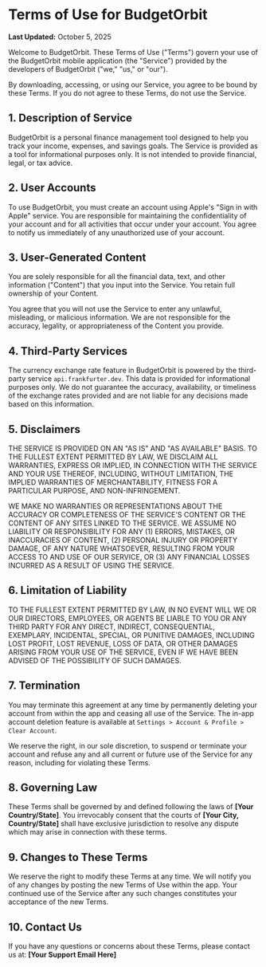 # Terms of Use for BudgetOrbit

**Last Updated:** October 5, 2025

Welcome to BudgetOrbit. These Terms of Use ("Terms") govern your use of the BudgetOrbit mobile application (the "Service") provided by the developers of BudgetOrbit ("we," "us," or "our").

By downloading, accessing, or using our Service, you agree to be bound by these Terms. If you do not agree to these Terms, do not use the Service.

## 1. Description of Service

BudgetOrbit is a personal finance management tool designed to help you track your income, expenses, and savings goals. The Service is provided as a tool for informational purposes only. It is not intended to provide financial, legal, or tax advice.

## 2. User Accounts

To use BudgetOrbit, you must create an account using Apple's "Sign in with Apple" service. You are responsible for maintaining the confidentiality of your account and for all activities that occur under your account. You agree to notify us immediately of any unauthorized use of your account.

## 3. User-Generated Content

You are solely responsible for all the financial data, text, and other information ("Content") that you input into the Service. You retain full ownership of your Content.

You agree that you will not use the Service to enter any unlawful, misleading, or malicious information. We are not responsible for the accuracy, legality, or appropriateness of the Content you provide.

## 4. Third-Party Services

The currency exchange rate feature in BudgetOrbit is powered by the third-party service `api.frankfurter.dev`. This data is provided for informational purposes only. We do not guarantee the accuracy, availability, or timeliness of the exchange rates provided and are not liable for any decisions made based on this information.

## 5. Disclaimers

THE SERVICE IS PROVIDED ON AN "AS IS" AND "AS AVAILABLE" BASIS. TO THE FULLEST EXTENT PERMITTED BY LAW, WE DISCLAIM ALL WARRANTIES, EXPRESS OR IMPLIED, IN CONNECTION WITH THE SERVICE AND YOUR USE THEREOF, INCLUDING, WITHOUT LIMITATION, THE IMPLIED WARRANTIES OF MERCHANTABILITY, FITNESS FOR A PARTICULAR PURPOSE, AND NON-INFRINGEMENT.

WE MAKE NO WARRANTIES OR REPRESENTATIONS ABOUT THE ACCURACY OR COMPLETENESS OF THE SERVICE'S CONTENT OR THE CONTENT OF ANY SITES LINKED TO THE SERVICE. WE ASSUME NO LIABILITY OR RESPONSIBILITY FOR ANY (1) ERRORS, MISTAKES, OR INACCURACIES OF CONTENT, (2) PERSONAL INJURY OR PROPERTY DAMAGE, OF ANY NATURE WHATSOEVER, RESULTING FROM YOUR ACCESS TO AND USE OF OUR SERVICE, OR (3) ANY FINANCIAL LOSSES INCURRED AS A RESULT OF USING THE SERVICE.

## 6. Limitation of Liability

TO THE FULLEST EXTENT PERMITTED BY LAW, IN NO EVENT WILL WE OR OUR DIRECTORS, EMPLOYEES, OR AGENTS BE LIABLE TO YOU OR ANY THIRD PARTY FOR ANY DIRECT, INDIRECT, CONSEQUENTIAL, EXEMPLARY, INCIDENTAL, SPECIAL, OR PUNITIVE DAMAGES, INCLUDING LOST PROFIT, LOST REVENUE, LOSS OF DATA, OR OTHER DAMAGES ARISING FROM YOUR USE OF THE SERVICE, EVEN IF WE HAVE BEEN ADVISED OF THE POSSIBILITY OF SUCH DAMAGES.

## 7. Termination

You may terminate this agreement at any time by permanently deleting your account from within the app and ceasing all use of the Service. The in-app account deletion feature is available at `Settings > Account & Profile > Clear Account`.

We reserve the right, in our sole discretion, to suspend or terminate your account and refuse any and all current or future use of the Service for any reason, including for violating these Terms.

## 8. Governing Law

These Terms shall be governed by and defined following the laws of **[Your Country/State]**. You irrevocably consent that the courts of **[Your City, Country/State]** shall have exclusive jurisdiction to resolve any dispute which may arise in connection with these terms.

## 9. Changes to These Terms

We reserve the right to modify these Terms at any time. We will notify you of any changes by posting the new Terms of Use within the app. Your continued use of the Service after any such changes constitutes your acceptance of the new Terms.

## 10. Contact Us

If you have any questions or concerns about these Terms, please contact us at:
**[Your Support Email Here]**
